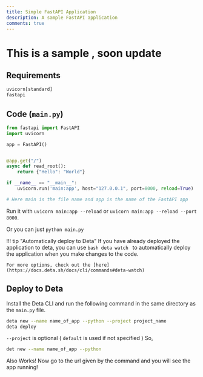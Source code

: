 ```yaml
---
title: Simple FastAPI Application
description: A sample FastAPI application
comments: true
---
```

# This is a sample , soon update

## Requirements
```txt
uvicorn[standard]
fastapi
```

## Code (`main.py`)
```py
from fastapi import FastAPI
import uvicorn

app = FastAPI()


@app.get("/")
async def read_root():
    return {"Hello": "World"}

if __name__ == "__main__":
    uvicorn.run('main:app', host="127.0.0.1", port=8000, reload=True)

# Here main is the file name and app is the name of the FastAPI app
```

Run it with `uvicorn main:app --reload` or `uvicorn main:app --reload --port 8000`. 

Or you can just `python main.py`

!!! tip "Automatically deploy to Deta"
    If you have already deployed the application to deta, you can use
    ```bash
    deta watch
    ```
    to automatically deploy the application when you make changes to the code.

    For more options, check out the [here](https://docs.deta.sh/docs/cli/commands#deta-watch)

## Deploy to Deta
Install the Deta CLI and run the following command in the same directory as the `main.py` file.
```sh
deta new --name name_of_app --python --project project_name
deta deploy
```
`--project` is optional ( `default` is used if not specified )
So,
```sh
det new --name name_of_app --python
```
Also Works! Now go to the url given by the command and you will see the app running!